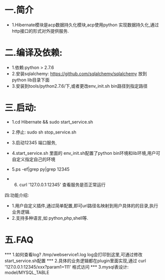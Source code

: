 一.简介
===
* 1.Hibernate模块是acp数据持久化模块,acp使用python 实现数据持久化,通过http接口的形式对外提供服务.

二.编译及依赖:
===
* 1.依赖:python > 2.7.6
* 2.安装sqlalchemy:  https://github.com/sqlalchemy/sqlalchemy 放到python lib目录下面
* 3.安装到tools/python2.7.6/下,或者更改env_init.sh bin路径到指定路径

三.启动:
===
* 1.cd Hibernate  && sudo start_service.sh
* 2.停止: sudo sh stop_service.sh 
* 3.启动12345 端口服务,
* 4.start_service.sh 里面的 env_init.sh配置了python bin环境和lib环境,用户可自定义指定自己的环境
* 5.ps -ef|grep py|grep 12345

* 6. curl '127.0.0.1:12345'  查看服务是否正常运行

四:功能介绍:
* 1.用户自定义插件,通过简单配置,即可url路径名映射到用户具体的的目录,执行业务逻辑.
* 2.支持多种语言,如 python,php,shell等.

五.FAQ
===
*** 1.如何查看log? /tmp/webservice1.log log会打印到这里,可通过修改start_service.sh配置
*** 2.具体的业务逻辑都在plugin里面实现,通过 curl '127.0.0.1:12345/xxx?param1=111' 格式访问
*** 3.mysql表设计:  model/MYSQL_TABLE
